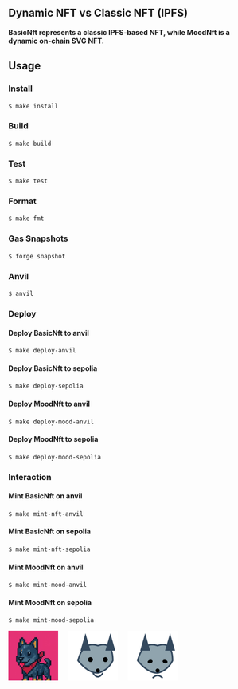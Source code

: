 ## Dynamic NFT vs Classic NFT (IPFS)

**BasicNft represents a classic IPFS-based NFT, while MoodNft is a dynamic on-chain SVG NFT.**

## Usage

### Install

```shell
$ make install
```

### Build

```shell
$ make build
```

### Test

```shell
$ make test
```

### Format

```shell
$ make fmt
```

### Gas Snapshots

```shell
$ forge snapshot
```

### Anvil

```shell
$ anvil
```

### Deploy
#### Deploy BasicNft to anvil

```shell
$ make deploy-anvil
```

#### Deploy BasicNft to sepolia
```shell
$ make deploy-sepolia
```

#### Deploy MoodNft to anvil
```shell
$ make deploy-mood-anvil
```

#### Deploy MoodNft to sepolia
```shell
$ make deploy-mood-sepolia
```

### Interaction
#### Mint BasicNft on anvil
```shell
$ make mint-nft-anvil
```

#### Mint BasicNft on sepolia
```shell
$ make mint-nft-sepolia
```

#### Mint MoodNft on anvil
```shell
$ make mint-mood-anvil
```

#### Mint MoodNft on sepolia
```shell
$ make mint-mood-sepolia
```

<div style="display: flex; gap: 20px; align-items: center;">
<img src="img/0-blue.png" width="100" height="100" alt="Classic PNG IPFS"/>
<img src="img/happy-blue.svg" width="100" height="100" alt="Happy SVG" />

<img src="img/sad-blue.svg" width="100" height="100" alt="Sad SVG" />

</div>
